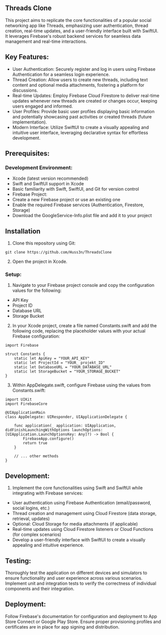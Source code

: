 ## Threads Clone
This project aims to replicate the core functionalities of a popular social networking app like Threads, emphasizing user authentication, thread creation, real-time updates, and a user-friendly interface built with SwiftUI.
It leverages Firebase's robust backend services for seamless data management and real-time interactions.

## Key Features:

- User Authentication: Securely register and log in users using Firebase Authentication for a seamless login experience.
- Thread Creation: Allow users to create new threads, including text content and optional media attachments, fostering a platform for discussions.
- Real-time Updates: Employ Firebase Cloud Firestore to deliver real-time updates whenever new threads are created or changes occur, keeping users engaged and informed.
- User Profiles: Provide basic user profiles displaying basic information and potentially showcasing past activities or created threads (future implementation).
- Modern Interface: Utilize SwiftUI to create a visually appealing and intuitive user interface, leveraging declarative syntax for effortless development.

## Prerequisites:

### Development Environment:
- Xcode (latest version recommended)
- Swift and SwiftUI support in Xcode
- Basic familiarity with Swift, SwiftUI, and Git for version control
- Firebase Project:
- Create a new Firebase project or use an existing one
- Enable the required Firebase services (Authentication, Firestore, Storage)
- Download the GoogleService-Info.plist file and add it to your project

## Installation 
1. Clone this repository using Git:
```
git clone https://github.com/Huss3n/ThreadsClone
```
2. Open the project in Xcode.

### Setup:

1. Navigate to your Firebase project console and copy the configuration values for the following:

- API Key
- Project ID
- Database URL
- Storage Bucket
  
2. In your Xcode project, create a file named Constants.swift and add the following code, replacing the placeholder values with your actual Firebase configuration:

```
import Firebase

struct Constants {
    static let ApiKey = "YOUR_API_KEY"
    static let ProjectId = "YOUR_ projekt_ID"
    static let DatabaseURL = "YOUR_DATABASE_URL"
    static let StorageBucket = "YOUR_STORAGE_BUCKET"
}

```
3. Within AppDelegate.swift, configure Firebase using the values from Constants.swift:
```
import UIKit
import FirebaseCore

@UIApplicationMain
class AppDelegate: UIResponder, UIApplicationDelegate {

    func application(_ application: UIApplication, didFinishLaunchingWithOptions launchOptions: [UIApplication.LaunchOptionsKey: Any]?) -> Bool {
        FirebaseApp.configure()
        return true
    }

    // ... other methods
}

```


## Development:
1. Implement the core functionalities using Swift and SwiftUI while integrating with Firebase services:
 - User authentication using Firebase Authentication (email/password, social logins, etc.)
 - Thread creation and management using Cloud Firestore (data storage, retrieval, updates)
 - Optional: Cloud Storage for media attachments (if applicable)
 - Real-time updates using Cloud Firestore listeners or Cloud Functions (for complex scenarios)
 - Develop a user-friendly interface with SwiftUI to create a visually appealing and intuitive experience.

## Testing:

Thoroughly test the application on different devices and simulators to ensure functionality and user experience across various scenarios.
Implement unit and integration tests to verify the correctness of individual components and their integration.

## Deployment:

Follow Firebase's documentation for configuration and deployment to App Store Connect or Google Play Store.
Ensure proper provisioning profiles and certificates are in place for app signing and distribution.

